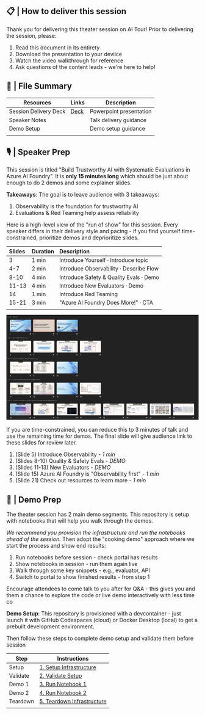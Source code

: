 ## 📋 | How to deliver this session

Thank you for delivering this theater session on AI Tour! Prior to delivering the session, please:

1. Read this document in its entirety
1. Download the presentation to your deviice
1. Watch the video walkthrough for reference
1. Ask questions of the content leads - we're here to help!

## 📁 | File Summary

| Resources          | Links                            | Description |
|-------------------|----------------------------------|-------------------|
| Session Delivery Deck     |  [Deck](https://aka.ms/AAxs6f7) | Powerpoint presentation |
| Speaker Notes | | Talk delivery guidance   |
| Demo Setup| | Demo setup guidance |
|||


## 🎙️ | Speaker Prep

This session is titled "Build Trustworthy AI with Systematic Evaluations in Azure AI Foundry". It is **only 15 minutes long** which should be just about enough to do 2 demos and some explainer slides.

**Takeaways**: The goal is to leave audience with 3 takeaways:

1. Observability is the foundation for trustworthy AI 
1. Evaluations & Red Teaming help assess reliability

Here is a high-level view of the "run of show" for this session. Every speaker differs in their delivery style and pacing - if you find yourself time-constrained, prioritize demos and deprioritize slides.

| Slides | Duration | Description |
|:---|:---|:---|
| 3 | 1 min | Introduce Yourself · Introduce topic |
| 4-7 | 2 min | Introduce Observability · Describe Flow |
| 8-10 | 4 min | Introduce Safety & Quality Evals · Demo  |
| 11-13 | 4 min | Introduce New Evaluators · Demo |
| 14 | 1 min | Introduce Red Teaming |
| 15-21 | 3 min | "Azure AI Foundry Does More!" · CTA |
| | | |

![FLow](./LTG151-flow.png)

If you are time-constrained, you can reduce this to 3 minutes of talk and use the remaining time for demos. The final slide will give audience link to these slides for review later.

1. (Slide 5) Introduce Observability - _1 min_
2. (Slides 8-10) Quality & Safety Evals - _DEMO_
3. (Slides 11-13) New Evaluators - _DEMO_
4. (Slide 15) Azure AI Foundry is "Observability first" - _1 min_
5. (Slide 21) Check out resources to learn more - _1 min_


## 🚀 | Demo Prep

The theater session has 2 main demo segments. This repository is setup with notebooks that will help you walk through the demos. 

_We recommend you provision the infrastructure and run the notebooks ahead of the session._ Then adopt the "cooking demo" approach where we start the process and show end results:

1. Run notebooks before session - check portal has results
1. Show notebooks in session - run them again live
1. Walk through some key snippets - e.g., evaluator, API
1. Switch to portal to show finished results - from step 1

Encourage attendees to come talk to you after for Q&A - this gives you and them a chance to explore the code or live demo interactively with less time co

**Demo Setup**: This repository is provisioned with a devcontainer - just launch it with GitHub Codespaces (cloud) or Docker Desktop (local) to get a prebuilt development environment. 

Then follow these steps to complete demo setup and validate them before session

| Step   | Instructions
--------------|-------------
Setup    | [1. Setup Infrastructure](./../src/readme.md)
Validate | [2. Validate Setup](./../src/readme.md)
Demo 1   | [3. Run Notebook 1](./../src/readme.md)
Demo 2   | [4. Run Notebook 2](./../src/readme.md)
Teardown | [5. Teardown Infrastructure](./../src/readme.md)
| | |
